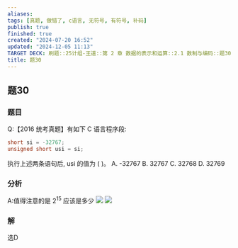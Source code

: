 ```yaml
---
aliases: 
tags: [真题, 做错了, c语言, 无符号, 有符号, 补码]
publish: true
finished: true
created: "2024-07-20 16:52"
updated: "2024-12-05 11:13"
TARGET DECK: 刷题::25计组-王道::第 2 章 数据的表示和运算::2.1 数制与编码::题30
title: 题30
---
```

## 题30
### 题目
Q:【2016 统考真题】有如下 C 语言程序段:
```cpp
short si = -32767;
unsigned short usi = si;
```
执行上述两条语句后, usi 的值为 ( )。
A. -32767 B. 32767 C. 32768 D. 32769
### 分析
A:值得注意的是 $2^{15}$ 应该是多少
![](https://img.hwenyi.tech/202407240232104.webp)
![](https://img.hwenyi.tech/202407240232931.webp)
### 解
选D
